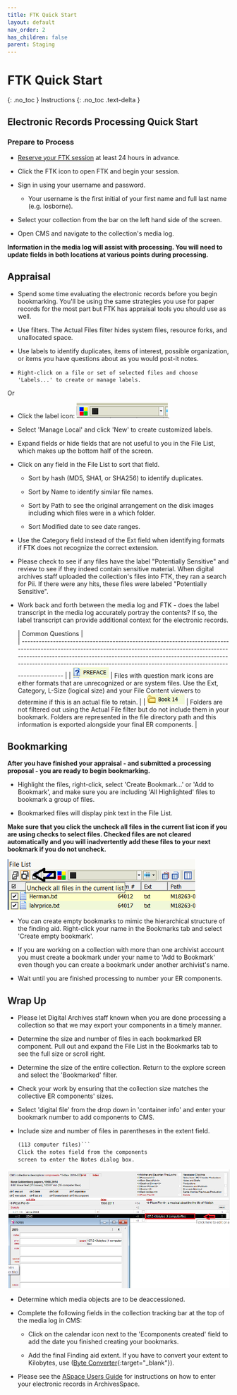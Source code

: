 ```yaml
---
title: FTK Quick Start
layout: default
nav_order: 2
has_children: false
parent: Staging
---
```


# FTK Quick Start
{: .no_toc }
Instructions
{: .no_toc .text-delta }
## Electronic Records Processing Quick Start

### Prepare to Process

* [Reserve your FTK session](/using/using-lab-equipment#reserving-a-workstation-session) at least 24 hours in advance.

* Click the FTK icon to open FTK and begin your session. 

* Sign in using your username and password.
    * Your username is the first initial of your first name and
full last name (e.g. losborne). 

* Select your collection from the bar on the left hand side of the screen. 

* Open CMS and navigate
to the collection's media log.  

**Information in the media log will assist with processing. You will need to update fields in both locations at various points during processing.**

## Appraisal

* Spend some time evaluating the electronic records before you begin bookmarking. You'll be using the same strategies you use for paper records for the most part but FTK has appraisal tools you should use as well.

-   Use filters. The Actual Files filter hides
    system files, resource forks, and unallocated space.

-   Use labels to identify duplicates, items of interest, possible
    organization, or items you have questions about as you would post-it notes. 
*     Right-click on a file or set of selected files and choose 'Labels...' to create or manage labels.  

Or  
* Click the label icon:
    ![](ftkcs/media/image4.png). 
    
* Select 'Manage Local' and click 'New' to create customized labels.

-   Expand fields or hide fields that are not useful to you in the File List, which makes up the bottom half of the screen.

-   Click on any field in the File List to sort that field.

    -   Sort by hash (MD5, SHA1, or SHA256) to identify duplicates.

    -   Sort by Name to identify similar file names.

    -   Sort by Path to see the original arrangement on the disk images
        including which files were in a which folder.

    -   Sort Modified date to see date ranges.

-    Use the Category field instead of the Ext field when identifying formats if FTK does not recognize the correct extension.

-    Please check to see if
    any files have the label "Potentially Sensitive" and review to see if they indeed contain
    sensitive material. When digital archives staff uploaded the collection's files into
    FTK, they ran a search for Pii. If there were any hits, these
    files were labeled "Potentially Sensitive".

- Work back and forth between the media log and FTK - does the label
transcript in the media log accurately portray the contents? If so, the
label transcript can provide additional context for the electronic
records.

  | Common Questions |                                                                   
| ----------------------------------------------------------------------------------------------------------------------------------------------------------------------------------------------------------------------------------------------------------------------------------------------------------------------- |
|  ![](ftkcs/media/image1.png) |               Files with question mark icons are either formats that are unrecognized or are system files. Use the Ext, Category, L-Size (logical size) and your File Content viewers to determine if this is an actual file to retain. |
|  ![](ftkcs/media/image3.png) |   Folders are not filtered out using the Actual File filter but do not include them in your bookmark. Folders are represented in the file directory path and this information is exported alongside your final ER components. |

## Bookmarking

**After you have finished your appraisal - and submitted a processing
proposal - you are ready to begin bookmarking.** 

-   Highlight the files, right-click, select 'Create Bookmark...' or
    'Add to Bookmark', and make sure you are including 'All
    Highlighted' files to bookmark a group of files.

-   Bookmarked files will display pink text in the File List.

**Make sure that you click the
    uncheck all files in the current list icon if you are using checks to select files. Checked files are not cleared automatically and you
    will inadvertently add these files to your next bookmark if you do
    not uncheck.** 

![](ftkcs/media/image2.png)

-   You can create empty bookmarks to mimic the hierarchical structure of the finding aid. Right-click your name in the Bookmarks tab and select 'Create empty bookmark'.

-   If you are working on a collection with more than one archivist
    account you must create a bookmark under your name to 'Add to
    Bookmark' even though you can create a bookmark under another
    archivist's name.

-   Wait until
    you are finished processing to number your ER components.

## Wrap Up

* Please let Digital Archives staff known when you are done processing a
collection so that we may export your components in a timely manner.

-   Determine the size and number of files in each bookmarked ER
    component. Pull out and expand the File List in the
    Bookmarks tab to see the full size or 
    scroll right.

-   Determine the size of the entire collection. Return to the explore
     screen and select the 'Bookmarked' filter.

-   Check your work by ensuring that the collection size matches
    the collective ER components' sizes.

<!-- CMS components or Aspace only? -->
-   Select 'digital file' from the drop
    down in 'container info' and enter your bookmark number to add components to CMS.

-   Include
    size and number of files in parentheses in the extent field.  
    ```294.2 Kilobytes
    (113 computer files)```  
    Click the notes field from the components
    screen to enter the Notes dialog box.

![](ftkcs/media/image5.png)

-   Determine which media objects are to be deaccessioned.

-   Complete the following fields in the collection
    tracking bar at the top of the media log in CMS:

    -   Click on the calendar icon next to the 'Ecomponents created'
        field to add the date you finished creating your bookmarks.

    -   Add the final Finding aid extent. If you have to convert your
        extent to Kilobytes, use 
        ([Byte Converter](http://www.whatsabyte.com/P1/byteconverter.htm){:target="_blank"}).
*  Please see the [ASpace Users
Guide](https://docs.google.com/document/d/1sAAiJjDArvicy6y5vr61zZ-F_bQPmkoUkQrXnbep6gw/edit?usp=sharing{:target="_blank"}) for instructions on how to enter your electronic records in
ArchivesSpace.